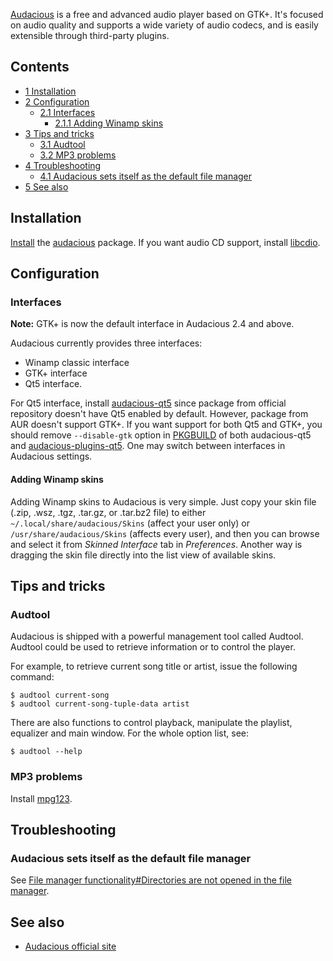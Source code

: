 [Audacious](http://audacious-media-player.org/) is a free and advanced audio player based on GTK+. It's focused on audio quality and supports a wide variety of audio codecs, and is easily extensible through third-party plugins.

## Contents

*   [1 Installation](#Installation)
*   [2 Configuration](#Configuration)
    *   [2.1 Interfaces](#Interfaces)
        *   [2.1.1 Adding Winamp skins](#Adding_Winamp_skins)
*   [3 Tips and tricks](#Tips_and_tricks)
    *   [3.1 Audtool](#Audtool)
    *   [3.2 MP3 problems](#MP3_problems)
*   [4 Troubleshooting](#Troubleshooting)
    *   [4.1 Audacious sets itself as the default file manager](#Audacious_sets_itself_as_the_default_file_manager)
*   [5 See also](#See_also)

## Installation

[Install](/index.php/Install "Install") the [audacious](https://www.archlinux.org/packages/?name=audacious) package. If you want audio CD support, install [libcdio](https://www.archlinux.org/packages/?name=libcdio).

## Configuration

### Interfaces

**Note:** GTK+ is now the default interface in Audacious 2.4 and above.

Audacious currently provides three interfaces:

*   Winamp classic interface
*   GTK+ interface
*   Qt5 interface.

For Qt5 interface, install [audacious-qt5](https://aur.archlinux.org/packages/audacious-qt5/) since package from official repository doesn't have Qt5 enabled by default. However, package from AUR doesn't support GTK+. If you want support for both Qt5 and GTK+, you should remove `--disable-gtk` option in [PKGBUILD](/index.php/PKGBUILD "PKGBUILD") of both audacious-qt5 and [audacious-plugins-qt5](https://aur.archlinux.org/packages/audacious-plugins-qt5/). One may switch between interfaces in Audacious settings.

#### Adding Winamp skins

Adding Winamp skins to Audacious is very simple. Just copy your skin file (.zip, .wsz, .tgz, .tar.gz, or .tar.bz2 file) to either `~/.local/share/audacious/Skins` (affect your user only) or `/usr/share/audacious/Skins` (affects every user), and then you can browse and select it from *Skinned Interface* tab in *Preferences*. Another way is dragging the skin file directly into the list view of available skins.

## Tips and tricks

### Audtool

Audacious is shipped with a powerful management tool called Audtool. Audtool could be used to retrieve information or to control the player.

For example, to retrieve current song title or artist, issue the following command:

```
$ audtool current-song
$ audtool current-song-tuple-data artist

```

There are also functions to control playback, manipulate the playlist, equalizer and main window. For the whole option list, see:

```
$ audtool --help

```

### MP3 problems

Install [mpg123](https://www.archlinux.org/packages/?name=mpg123).

## Troubleshooting

### Audacious sets itself as the default file manager

See [File manager functionality#Directories are not opened in the file manager](/index.php/File_manager_functionality#Directories_are_not_opened_in_the_file_manager "File manager functionality").

## See also

*   [Audacious official site](http://audacious-media-player.org/)
